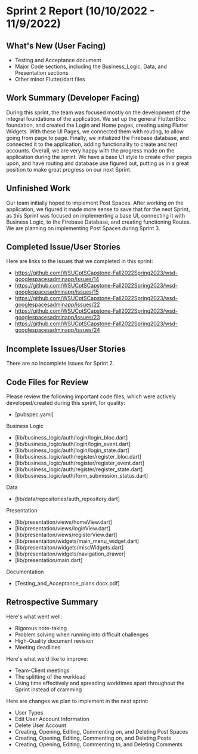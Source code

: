 # Sprint 2 Report (10/10/2022 - 11/9/2022) 

## What's New (User Facing)
 * Testing and Acceptance document
 * Major Code sections, including the Business_Logic, Data, and Presentation sections
 * Other minor Flutter/dart files

## Work Summary (Developer Facing)
During this sprint, the team was focused mostly on the development of the integral foundations of the application. We set up the general Flutter/Bloc foundation, and created the Login and Home pages, creating using Flutter Widgets. With these UI Pages, we connected them with routing, to allow going from page to page. Finally, we initialized the Firebase database, and connected it to the application, adding functionality to create and test accounts. Overall, we are very happy with the progress made on the application during the sprint. We have a base UI style to create other pages upon, and have routing and database use figured out, putting us in a great position to make great progress on our next Sprint.

## Unfinished Work
Our team initially hoped to implement Post Spaces. After working on the application, we figured it made more sense to save that for the next Sprint, as this Sprint was focused on implementing a base UI, connecting it with Business Logic, to the Firebase Database, and creating functioning Routes. We are planning on implementing Post Spaces during Sprint 3.

## Completed Issue/User Stories
Here are links to the issues that we completed in this sprint:

 * https://github.com/WSUCptSCapstone-Fall2022Spring2023/wsd-googlespacesadminapp/issues/14
 * https://github.com/WSUCptSCapstone-Fall2022Spring2023/wsd-googlespacesadminapp/issues/15
 * https://github.com/WSUCptSCapstone-Fall2022Spring2023/wsd-googlespacesadminapp/issues/22
 * https://github.com/WSUCptSCapstone-Fall2022Spring2023/wsd-googlespacesadminapp/issues/23
 * https://github.com/WSUCptSCapstone-Fall2022Spring2023/wsd-googlespacesadminapp/issues/24

## Incomplete Issues/User Stories
There are no incomplete issues for Sprint 2.

## Code Files for Review
Please review the following important code files, which were actively developed/created during this sprint, for quality:
 * [pubspec.yaml]

Business Logic
 * [lib/business_logic/auth/login/login_bloc.dart]
 * [lib/business_logic/auth/login/login_event.dart]
 * [lib/business_logic/auth/login/login_state.dart]
 * [lib/business_logic/auth/register/register_bloc.dart]
 * [lib/business_logic/auth/register/register_event.dart]
 * [lib/business_logic/auth/register/register_state.dart]
 * [lib/business_logic/auth/form_submission_status.dart]

Data
 * [lib/data/repositories/auth_repository.dart]

Presentation
 * [lib/presentation/views/homeView.dart]
 * [lib/presentation/views/loginView.dart]
 * [lib/presentaiton/views/registerView.dart]
 * [lib/presentaiton/widgets/main_menu_widget.dart]
 * [lib/presentaiton/widgets/miscWidgets.dart]
 * [lib/presentaiton/widgets/navigation_drawer]
 * [lib/presentation/main.dart]

Documentation
 * [Testing_and_Acceptance_plans.docx.pdf]

## Retrospective Summary
Here's what went well:
 * Rigorous note-taking
 * Problem solving when running into difficult challenges
 * High-Quality document revision
 * Meeting deadlines

Here's what we'd like to improve:
 * Team-Client meetings
 * The splitting of the workload
 * Using time effectively and spreading worktimes apart throughout the Sprint instead of cramming

Here are changes we plan to implement in the next sprint:
 * User Types
 * Edit User Account Information
 * Delete User Account
 * Creating, Opening, Editing, Commenting on, and Deleting Post Spaces
 * Creating, Opening, Editing, Commenting on, and Deleting Posts
 * Creating, Opening, Editing, Commenting to, and Deleting Comments
